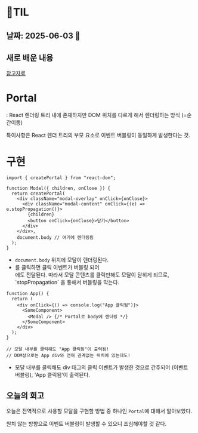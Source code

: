 # 🧾TIL

## 날짜: 2025-06-03 🫧

## 새로 배운 내용

[참고자료](https://ko.react.dev/reference/react-dom/createPortal)

# Portal

: React 렌더링 트리 내에 존재하지만 DOM 위치를 다르게 해서 렌더링하는 방식 (=순간이동)

특이사항은 React 렌더 트리의 부모 요소로 이벤트 버블링이 동일하게 발생한다는 것.

# 구현

```tsx
import { createPortal } from "react-dom";

function Modal({ children, onClose }) {
  return createPortal(
    <div className="modal-overlay" onClick={onClose}>
      <div className="modal-content" onClick={(e) => e.stopPropagation()}>
        {children}
        <button onClick={onClose}>닫기</button>
      </div>
    </div>,
    document.body // 여기에 렌더링됨
  );
}
```

- `document.body` 위치에 모달이 렌더링된다.
- <div className="modal-content">를 클릭하면 클릭 이벤트가 버블링 되어 <div className="modal-overlay"> 에도 전달된다. 따라서 모달 콘텐츠를 클릭만해도 모달이 닫히게 되므로, `stopPropagation` 을 통해서 버블링을 막는다.

```tsx
function App() {
  return (
    <div onClick={() => console.log("App 클릭됨")}>
      <SomeComponent>
        <Modal /> {/* Portal로 body에 렌더링 */}
      </SomeComponent>
    </div>
  );
}

// 모달 내부를 클릭해도 "App 클릭됨"이 출력됨!
// DOM상으로는 App div와 전혀 관계없는 위치에 있는데도!
```

- 모달 내부를 클릭해도 div 태그의 클릭 이벤트가 발생한 것으로 간주되어 (이벤트 버블링),
  ‘App 클릭됨’이 출력된다.

## 오늘의 회고

오늘은 전역적으로 사용할 모달을 구현할 방법 중 하나인 `Portal`에 대해서 알아보았다.

원치 않는 방향으로 이벤트 버블링이 발생할 수 있으니 조심해야할 것 같다.
